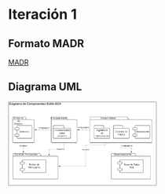 # Iteración 1

## Formato MADR
[MADR](MADR.md)

## Diagrama UML
<img src="Diagrama_UML.png" width="60%" height="60%" />
